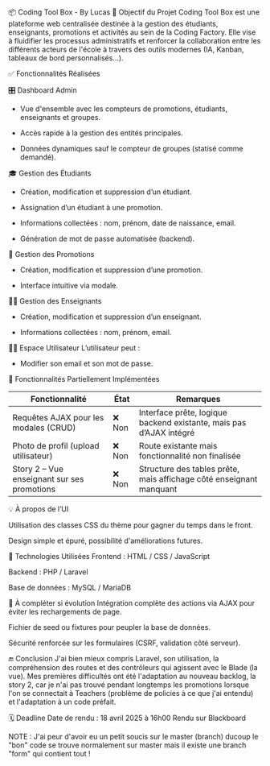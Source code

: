 📦 Coding Tool Box - By Lucas
🎯 Objectif du Projet
Coding Tool Box est une plateforme web centralisée destinée à la gestion des étudiants, enseignants, promotions et activités au sein de la Coding Factory. Elle vise à fluidifier les processus administratifs et renforcer la collaboration entre les différents acteurs de l'école à travers des outils modernes (IA, Kanban, tableaux de bord personnalisés...).

✅ Fonctionnalités Réalisées

🎛️ Dashboard Admin
- Vue d'ensemble avec les compteurs de promotions, étudiants, enseignants et groupes.

- Accès rapide à la gestion des entités principales.

- Données dynamiques sauf le compteur de groupes (statisé comme demandé).

🎓 Gestion des Étudiants
- Création, modification et suppression d’un étudiant.

- Assignation d’un étudiant à une promotion.

- Informations collectées : nom, prénom, date de naissance, email.

- Génération de mot de passe automatisée (backend).

🏫 Gestion des Promotions
- Création, modification et suppression d’une promotion.

- Interface intuitive via modale.

👨‍🏫 Gestion des Enseignants
- Création, modification et suppression d’un enseignant.

- Informations collectées : nom, prénom, email.

🧑‍💻 Espace Utilisateur
L’utilisateur peut :

- Modifier son email et son mot de passe.

🧩 Fonctionnalités Partiellement Implémentées

| Fonctionnalité                                   | État     | Remarques                                                                 |
|--------------------------------------------------|----------|---------------------------------------------------------------------------|
| Requêtes AJAX pour les modales (CRUD)            | ❌ Non   | Interface prête, logique backend existante, mais pas d’AJAX intégré       |
| Photo de profil (upload utilisateur)             | ❌ Non   | Route existante mais fonctionnalité non finalisée                         |
| Story 2 – Vue enseignant sur ses promotions      | ❌ Non   | Structure des tables prête, mais affichage côté enseignant manquant       |
💡 À propos de l’UI


Utilisation des classes CSS du thème pour gagner du temps dans le front.

Design simple et épuré, possibilité d'améliorations futures.

🧪 Technologies Utilisées
Frontend : HTML / CSS / JavaScript

Backend : PHP / Laravel 

Base de données : MySQL / MariaDB


🚧 À compléter si évolution
Intégration complète des actions via AJAX pour éviter les rechargements de page.

Fichier de seed ou fixtures pour peupler la base de données.

Sécurité renforcée sur les formulaires (CSRF, validation côté serveur).


🔚 Conclusion
J'ai bien mieux compris Laravel, son utilisation, la compréhension des routes et des contrôleurs qui agissent avec le Blade (la vue). Mes premières difficultés ont été l'adaptation au nouveau backlog, la story 2, car je n'ai pas trouvé pendant longtemps les promotions lorsque l'on se connectait à Teachers (problème de policies à ce que j'ai entendu) et l'adaptation à un code préfait.

🗓️ Deadline
Date de rendu : 18 avril 2025 à 16h00
Rendu sur Blackboard

NOTE : J'ai peur d'avoir eu un petit soucis sur le master (branch) ducoup le "bon" code se trouve normalement sur master mais il existe une branch "form" qui contient tout !
